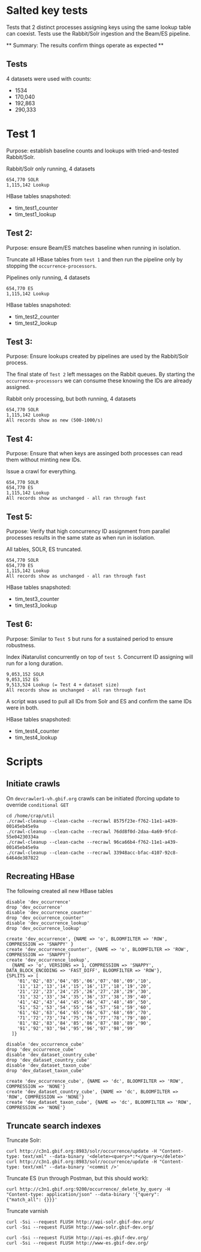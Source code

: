 # Salted key tests

Tests that 2 distinct processes assigning keys using the same lookup table can coexist.
Tests use the Rabbit/Solr ingestion and the Beam/ES pipeline.

** Summary: The results confirm things operate as expected **

## Tests

4 datasets were used with counts:
  - 1534
  - 170,040
  - 192,863
  - 290,333

# Test 1

Purpose: establish baseline counts and lookups with tried-and-tested Rabbit/Solr.

Rabbit/Solr only running, 4 datasets
```
654,770 SOLR
1,115,142 Lookup
```

HBase tables snapshoted:
- tim_test1_counter
- tim_test1_lookup

## Test 2:

Purpose: ensure Beam/ES matches baseline when running in isolation.

Truncate all HBase tables from `test 1` and then run the pipeline only by stopping the `occurrence-processors`.

Pipelines only running, 4 datasets
```
654,770 ES
1,115,142 Lookup
```

HBase tables snapshoted:
- tim_test2_counter
- tim_test2_lookup


## Test 3:

Purpose: Ensure lookups created by pipelines are used by the Rabbit/Solr process.

The final state of `Test 2` left messages on the Rabbit queues. By starting the `occurrence-processors` we can consume these knowing the IDs are already assigned.

Rabbit only processing, but both running, 4 datasets
```
654,770 SOLR
1,115,142 Lookup
All records show as new (500-1000/s)
```


## Test 4:

Purpose: Ensure that when keys are assinged both processes can read them without minting new IDs.

Issue a crawl for everything.

```
654,770 SOLR
654,770 ES
1,115,142 Lookup
All records show as unchanged - all ran through fast
```


## Test 5:

Purpose: Verify that high concurrency ID assignment from parallel processes results in the same state as when run in isolation.

All tables, SOLR, ES truncated.

```
654,770 SOLR
654,770 ES
1,115,142 Lookup
All records show as unchanged - all ran through fast
```

HBase tables snapshoted:
- tim_test3_counter
- tim_test3_lookup

## Test 6:

Purpose: Similar to `Test 5` but runs for a sustained period to ensure robustness.

Index iNatarulist concurrently on top of `test 5`. Concurrent ID assigning will run for a long duration.

```
9,053,152 SOLR
9,053,152 ES
9,513,524 Lookup (= Test 4 + dataset size)
All records show as unchanged - all ran through fast
```

A script was used to pull all IDs from Solr and ES and confirm the same IDs were in both.

HBase tables snapshoted:
- tim_test4_counter
- tim_test4_lookup


# Scripts

## Initiate crawls

On `devcrawler1-vh.gbif.org` crawls can be initiated (forcing update to override `conditional GET`
```
cd /home/crap/util
./crawl-cleanup --clean-cache --recrawl 8575f23e-f762-11e1-a439-00145eb45e9a
./crawl-cleanup --clean-cache --recrawl 76dd8f0d-2daa-4a69-9fcd-55e04230334a
./crawl-cleanup --clean-cache --recrawl 96ca66b4-f762-11e1-a439-00145eb45e9a
./crawl-cleanup --clean-cache --recrawl 33948acc-bfac-4107-92c8-6464de387822
```

## Recreating HBase

The following created all new HBase tables
```
disable 'dev_occurrence'
drop 'dev_occurrence'
disable 'dev_occurrence_counter'
drop 'dev_occurrence_counter'
disable 'dev_occurrence_lookup'
drop 'dev_occurrence_lookup'

create 'dev_occurrence', {NAME => 'o', BLOOMFILTER => 'ROW', COMPRESSION => 'SNAPPY' }
create 'dev_occurrence_counter', {NAME => 'o', BLOOMFILTER => 'ROW', COMPRESSION => 'SNAPPY'}
create 'dev_occurrence_lookup',
  {NAME => 'o', VERSIONS => 1, COMPRESSION => 'SNAPPY', DATA_BLOCK_ENCODING => 'FAST_DIFF', BLOOMFILTER => 'ROW'},
{SPLITS => [
    '01','02','03','04','05','06','07','08','09','10',
    '11','12','13','14','15','16','17','18','19','20',
    '21','22','23','24','25','26','27','28','29','30',
    '31','32','33','34','35','36','37','38','39','40',
    '41','42','43','44','45','46','47','48','49','50',
    '51','52','53','54','55','56','57','58','59','60',
    '61','62','63','64','65','66','67','68','69','70',
    '71','72','73','74','75','76','77','78','79','80',
    '81','82','83','84','85','86','87','88','89','90',
    '91','92','93','94','95','96','97','98','99'
  ]}

disable 'dev_occurrence_cube'
drop 'dev_occurrence_cube'
disable 'dev_dataset_country_cube'
drop 'dev_dataset_country_cube'
disable 'dev_dataset_taxon_cube'
drop 'dev_dataset_taxon_cube'

create 'dev_occurrence_cube', {NAME => 'dc', BLOOMFILTER => 'ROW', COMPRESSION => 'NONE'}
create 'dev_dataset_country_cube', {NAME => 'dc', BLOOMFILTER => 'ROW', COMPRESSION => 'NONE'}
create 'dev_dataset_taxon_cube', {NAME => 'dc', BLOOMFILTER => 'ROW', COMPRESSION => 'NONE'}

```

## Truncate search indexes

Truncate Solr:

```
curl http://c3n1.gbif.org:8983/solr/occurrence/update -H "Content-type: text/xml" --data-binary '<delete><query>*:*</query></delete>'
curl http://c3n1.gbif.org:8983/solr/occurrence/update -H "Content-type: text/xml" --data-binary '<commit />'
```

Truncate ES (run through Postman, but this should work):
```
curl http://c3n1.gbif.org:9200/occurrence/_delete_by_query -H "Content-type: application/json" --data-binary '{"query": {"match_all": {}}}'
```

Truncate varnish
```
curl -Ssi --request FLUSH http://api-solr.gbif-dev.org/
curl -Ssi --request FLUSH http://www-solr.gbif-dev.org/

curl -Ssi --request FLUSH http://api-es.gbif-dev.org/
curl -Ssi --request FLUSH http://www-es.gbif-dev.org/
```
